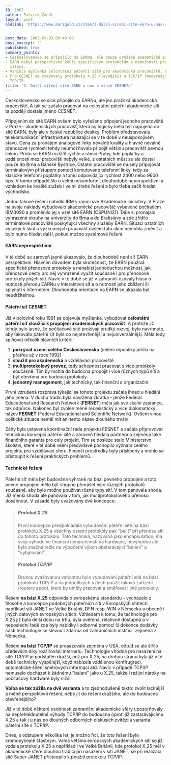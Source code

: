 ```yaml
---
ID: 1067
author: Patrick Zandl
layout: post
oldlink: 'https://www.marigold.cz/item/3-dalsi-sireni-site-earn-u-nas-a-vznik-cesnetu

  '
post_date: 2003-03-03 09:49:00
post_excerpt: ''
published: true
summary_points:
- Československo se připojilo do EARNu, ale pouze pražská akademická pracoviště.
- EARN nebyl perspektivní kvůli specifickým protokolům a nemožnosti propojení s jinými
  sítěmi.
- Vznikla myšlenka celostátní páteřní sítě pro akademická pracoviště, budoucí CESNET.
- Pro CESNET se zvažovaly protokoly X.25 (levnější) a TCP/IP (modernější), zvolen
  TCP/IP.
title: "3. Další šíření sítě EARN u nás a vznik CESNETu"
---
```


Československo se sice připojilo do EARNu, ale jen pražská akademická pracoviště. A tak se začalo pracovat na celostátní páteřní akademické síti - ta později dostala jméno CESNET.<!--more--><p>
Připojením do sítě EARN&#160;ovšem bylo vyřešeno připojení jednoho pracoviště v Praze - akademických pracovišť, která by logicky měla být napojena do sítě EARN, byly ale v české republice desítky. Problém představovala telekomunikační infrastruktura nalézající se v té době v neuspokojivém stavu. Cena za pronájem analogové linky nevalné kvality a hlavně nevalné přenosové rychlosti tehdy neumožňovala připojit většinu pracovitšť pevnou linkou. Proto se EARN rozšířil rychle v rámci Prahy, kde poplatky a vzdálenosti mezi pracovišti nebyly velké, z ostatních měst se ale dostal pouze do Brna a Bánské Bystrice. Ostatní pracoviště se musely připojovat terminálovým přístupem pomocí komutované telefonní linky, tedy za klasické telefonní poplatky a tomu odpovídající rychlost 2400 nebo 9600 bps. V tomto případě šlo o velmi nekomfortní, dlouhodobě neperspektivní a vzhledem ke kvalitě služeb i velmi drahé řešení a bylo třeba začít hledat východisko. 
<p>
Jedno takové řešení nabídlo IBM v rámci své Akademické iniciativy. V Praze na svoje náklady vybudovalo akademické pracoviště vybavené počítačem IBM3090 a proměnilo jej v uzel sítě EARN (CSPUNI21). Dále si pronajalo vyhrazené okruhy na univerzity do Brna a do Bratislavy a zde zřídilo terminálové pracoviště poskytující všechny služeby EARN. Situaci ostatních vysokých škol a výzkumných pracovišť ovšem tato akce nemohla změnit a bylo nutno hledat další, pokud možno systémové řešení. 
<H4>EARN neprespektivní</H4>
<p>
V té době se zároveň jasně ukazovalo, že dlouhodobě není síť EARN perspektivní. Hlavním důvodem byla skutečnost, že EARN používá specifické přenosové protokoly a nenabízí jednoduchou možnost, jak přenosové cesty pro něj vyhrazené využít současně i pro přenosové protokoly jiných sítí. Navíc v té době se již v zahraničí ozývaly hlasy o nutnosti přerodu EARNu v interaktivní síť a o nutnosti jeho zblížení či splynutí s internetem. Dlouhodobá orientace na EARN se ukázala být neudržitelnou. 
<H4>Páteřní síť CESNET</H4>
<p>
Již v polovině roku 1991 se objevuje myšlenka, vybudovat <STRONG>celostátní páteřní síť sloužící k propojení akademických pracovišť</STRONG>. A protože již tehdy bylo jasné, že počítačové sítě prožívají prudký rozvoj, bylo navrhnuto, aby takováto páteřní síť byla co nejotevřenější a nejuniverzálnější. Měla tedy splňovat několik hlavních kritérií: 
<OL>
<LI><STRONG>pokrývat území celého Československa</STRONG> (delení republiky přišlo na přetřes až v roce 1992)</LI>
<LI><STRONG>sloužit pro akademická</STRONG> a vzdělávací pracoviště</LI>
<LI><STRONG>multiprotokolový provoz</STRONG>, tedy schopnost pracovat s více protokoly současně. Tím by mohla do budocna propojit i více různých typů sítí a být otevřená pro budoucí protokoly.</LI>
<LI><STRONG>jednotný management</STRONG>, jak technický, tak finanční a organizační.</LI></OL>
<p>
První vzrušená rozprava týkající se tohoto projektu začala ihned u hledání jeho jména. V duchu tradic byla navržena zkratka - jenže Federal Educational and Research Network (<STRONG>FERNET</STRONG>) měla jak své skalní zastánce, tak odpůrce. Nakonec byl zvolen méně recesistický a více diplomatický název <STRONG>FESNET</STRONG> (Federal Educational and Scientific Network). Ovšem vinou politické situace neměl mít ani tento název dlouhého trvání. 
<p>
Záhy byla ustavena koordinační rada projektu FESNET a začala připravovat tehnickou koncepci páteřní sítě a zároveň hledala partnera a zejména také finančního garanta pro celý projekt. Tím se posléze stalo Ministerstvo školství, které v té době velmi předvídavě pochopilo význam celého projektu pro vzdělávací sféru. Finančí prostředky byly přislíbeny a mohlo se přistoupit k řešení praktických problémů. 
<H4>Technické řešení</H4>
<p>
Páteřní síť měla být budována výhraně na bázi pevného propojení a toto pevné propojení mělo být shopno přenášet více různých protokolů současně, aby bylo možno používat různé typy sítí. V tom panovala shoda. Již menší shoda ale panovala v tom, jak multiprotokolového přenosu dosáhnout. V zásadě byly uvažovány dvě koncepce: 
<BLOCKQUOTE dir=ltr style="MARGIN-RIGHT: 0px">
<H5>Protokol X.25</H5>
<p>
První koncepce předpokládala vybudování páteřní sítě na bázi protokolu X.25 a všechny ostatní protokoly pak "balit" při přenosu sítí do tohoto protokolu. Tato technika, nazývaná jako encapsulation, má svoji výhodu ve finanční nenáročnosti na hardware, nevýhodou ale byla značná režie na výpočetní výkon obstarávající "balení" a "vybalování". 
<H5>Protokol TCP/IP</H5>
<p>
Druhou zvažovanou variantou bylo vybudování páteřní sítě na bázi protokolu TCP/IP a na jednotlivých uzlech použít taková zařízení (routery apod), které by uměly pracovat a směřovat i jiné protokoly. </p>
</BLOCKQUOTE>
<p>
Řešení <STRONG>na bázi X.25</STRONG> odpovídalo evropskému standardu - vycházelo z filosofie a koncepce podobných páteřních sítí v Evropských státech, například sítí JANET ve Velké Británii, DFN resp. WIN v Německu a obecně i jiných datových evropských sítích. Vzhledem k tomu, že technologie pro X.25 již byla delší dobu na trhu, byla ověřená, relativně dostupná a v neposlední řadě zde byly nabídky i odborné pomoci či dokonce dodávky částí technologie se slevou i zdarma od zahraničních institicí, zejména z Německa. 
<p>
Řešení <STRONG>na bázi TCP/IP</STRONG> se prosazovalo zejména v USA, odtud se ale šířilo především díky rozšiřování internetu. Technologie vhodná pro nasazení na sítě TCP/IP je podstatěn dražší, než pro X.25, na druhou stranu byla již v té době technicky vyspělejší, když nabízela vzdálenou konfirugraci, automatické šíření směrových informací atd. Navíc v případě TCP/IP nemuselo docházet k žádnému "balení" jako u X.25, takže i režijní nároky na počítačový hardware byly nižší. 
<p>
<STRONG>Volba se tak zúžila na dvě varianta</STRONG> a to zjednodušeně takto: zvolit lacinější a méně perspektivní řešení, nebo jít do řešení dražšího, ale do budoucna otevřenějšího? 
<p>
Již v té době některé osobnosti zahraniční akademické sféry upozorňovaly na nepřehlédnutelné výhody TCP/IP do budoucna oproti již zastarávajícímu X.25 a tak i u nás po dlouhých odborných diskusích zvítězila varianta páteřní sítě s TCP/IP. 
<p>
Dnes, s odstupem několika let, je možno říci, že toto řešení bylo kromobyčejně šťastným. Valná většina evropských akademických sítí se již vzdala protokolu X.25 a například i ve Velké Británii, kde protokol X.25 měl v akademické sféře dlouhou tradici při nasazení v síti JANET, se při realizaci sítě Super-JANET přistoupilo k použití protokolu TCP/IP. </p>